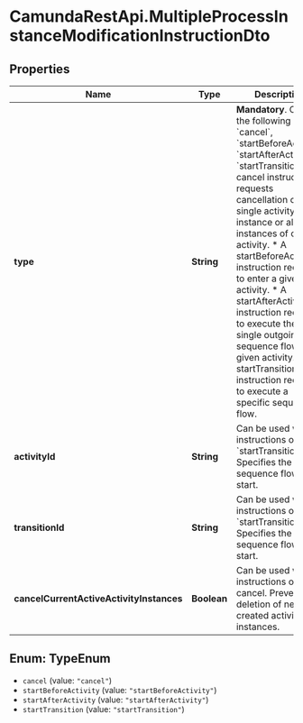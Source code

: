 # CamundaRestApi.MultipleProcessInstanceModificationInstructionDto

## Properties
Name | Type | Description | Notes
------------ | ------------- | ------------- | -------------
**type** | **String** | **Mandatory**. One of the following values: &#x60;cancel&#x60;, &#x60;startBeforeActivity&#x60;, &#x60;startAfterActivity&#x60;, &#x60;startTransition&#x60;.  * A cancel instruction requests cancellation of a single activity instance or all instances of one activity. * A startBeforeActivity instruction requests to enter a given activity. * A startAfterActivity instruction requests to execute the single outgoing sequence flow of a given activity. * A startTransition instruction requests to execute a specific sequence flow. | 
**activityId** | **String** | Can be used with instructions of types &#x60;startTransition&#x60;. Specifies the sequence flow to start. | [optional] 
**transitionId** | **String** | Can be used with instructions of types &#x60;startTransition&#x60;. Specifies the sequence flow to start. | [optional] 
**cancelCurrentActiveActivityInstances** | **Boolean** | Can be used with instructions of type cancel. Prevents the deletion of new created activity instances. | [optional] 

<a name="TypeEnum"></a>
## Enum: TypeEnum

* `cancel` (value: `"cancel"`)
* `startBeforeActivity` (value: `"startBeforeActivity"`)
* `startAfterActivity` (value: `"startAfterActivity"`)
* `startTransition` (value: `"startTransition"`)

